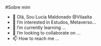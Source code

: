 #Sobre mim
- 👋 Olá, Sou Lucia Maldonado @Vilaalta
- 👀 I’m interested in Estudos, Metaverso...
- 🌱 I’m currently learning ...
- 💞️ I’m looking to collaborate on ...
- 📫 How to reach me ...

<!---
Vilaalta/Vilaalta is a ✨ special ✨ repository because its `README.md` (this file) appears on your GitHub profile.
You can click the Preview link to take a look at your changes.
--->
